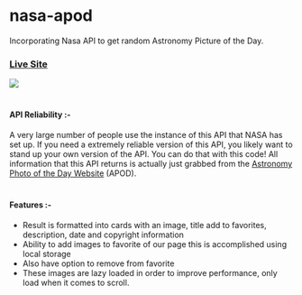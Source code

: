 # nasa-apod
Incorporating Nasa API to get random Astronomy Picture of the Day.

### [Live Site](https://saketkothari.github.io/nasa-apod/)
<img style="text-align:center" src="https://user-images.githubusercontent.com/81709725/132088052-d4a334f7-2453-4df7-bbef-8b5fef51e997.png" />

#

#### API Reliability :-
A very large number of people use the instance of this API that NASA has set up. If you need a extremely reliable version of this API, you likely want to stand up your own version of the API. You can do that with this code! All information that this API returns is actually just grabbed from the <a href='https://apod.nasa.gov/apod/astropix.html'>Astronomy Photo of the Day Website</a> (APOD).

#

#### Features :- 
* Result is formatted into cards with an image, title add to favorites, description, date and copyright information
* Ability to add images to favorite of our page this is accomplished using local storage
* Also have option to remove from favorite
* These images are lazy loaded in order to improve performance, only load when it comes to scroll.
